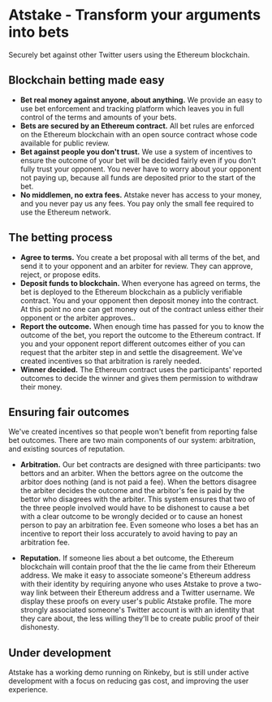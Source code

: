 # Atstake - Transform your arguments into bets

Securely bet against other Twitter users using the Ethereum blockchain.

## Blockchain betting made easy
* **Bet real money against anyone, about anything.** 
We provide an easy to use bet enforcement and tracking platform which leaves you in full control of the terms and amounts of your bets.
* **Bets are secured by an Ethereum contract.** 
All bet rules are enforced on the Ethereum blockchain with an open source contract whose code available for public review.
* **Bet against people you don't trust.** 
We use a system of incentives to ensure the outcome of your bet will be decided fairly even if you don't fully trust your opponent. You never have to worry about your opponent not paying up, because all funds are deposited prior to the start of the bet.
* **No middlemen, no extra fees.** 
Atstake never has access to your money, and you never pay us any fees. You pay only the small fee required to use the Ethereum network.

## The betting process
* **Agree to terms.** 
You create a bet proposal with all terms of the bet, and send it to your opponent and an arbiter for review. They can approve, reject, or propose edits.
* **Deposit funds to blockchain.** 
When everyone has agreed on terms, the bet is deployed to the Ethereum blockchain as a publicly verifiable contract. You and your opponent then deposit money into the contract. At this point no one can get money out of the contract unless either their opponent or the arbiter approves..
* **Report the outcome.** 
When enough time has passed for you to know the outcome of the bet, you report the outcome to the Ethereum contract.  If you and your opponent report different outcomes either of you can request that the arbiter step in and settle the disagreement. We've created incentives so that arbitration is rarely needed.
* **Winner decided.** 
The Ethereum contract uses the participants' reported outcomes to decide the winner and gives them permission to withdraw their money.

## Ensuring fair outcomes
We've created incentives so that people won't benefit from reporting false bet outcomes. There are two main components of our system: arbitration, and existing sources of reputation.
* **Arbitration.** 
Our bet contracts are designed with three participants: two bettors and an arbiter. When the bettors agree on the outcome the arbitor does nothing (and is not paid a fee). When the bettors disagree the arbiter decides the outcome and the arbitor's fee is paid by the bettor who disagrees with the arbiter. This system ensures that two of the three people involved would have to be dishonest to cause a bet with a clear outcome to be wrongly decided or to cause an honest person to pay an arbitration fee. Even someone who loses a bet has an incentive to report their loss accurately to avoid having to pay an arbitration fee.

* **Reputation.** 
If someone lies about a bet outcome, the Ethereum blockchain will contain proof that the the lie came from their Ethereum address. We make it easy to associate someone's Ethereum address with their identity by requiring anyone who uses Atstake to prove a two-way link between their Ethereum address and a Twitter username. We display these proofs on every user's public Atstake profile. The more strongly associated someone's Twitter account is with an identity that they care about, the less willing they'll be to create public proof of their dishonesty.

## Under development
Atstake has a working demo running on Rinkeby, but is still under active development with a focus on reducing gas cost, and improving the user experience.
